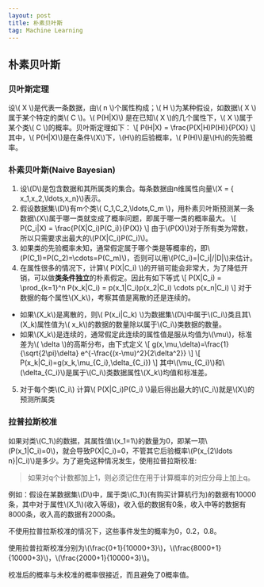 ```yaml
---
layout: post
title: 朴素贝叶斯
tag: Machine Learning
---
```

## 朴素贝叶斯
### 贝叶斯定理
设\\( X \\)是代表一条数据，由\\( n \\)个属性构成；\\( H \\)为某种假设，如数据\\( X \\)属于某个特定的类\\( C \\)。\\( P(H\|X)\\) 是在已知\\( X \\)的几个属性下，\\( X \\)属于某个类\\( C \\)的概率。贝叶斯定理如下：
\\[ P(H\|X) =  \frac{P(X\|H)P(H)}{P(X)} \\]
其中，\\( P(H\|X)\\)是在条件\\(X\\)下，\\(H\\)的后验概率，\\( P(H)\\)是\\(H\\)的先验概率。
### 朴素贝叶斯(Naive Bayesian)
1. 设\\(D\\)是包含数据和其所属类的集合。每条数据由n维属性向量\\(X = \{ x_1,x_2,\ldots,x_n\}\\)表示。
2. 假设数据集\\(D\\)有m个类\\( C_1,C_2,\ldots,C_m \\)，用朴素贝叶斯预测某一条数据\\(X\\)属于哪一类就变成了概率问题，即属于哪一类的概率最大。
\\[ P(C_i\|X) =  \frac{P(X\|C_i)P(C_i)}{P(X)} \\]
由于\\(P(X)\\)对于所有类为常数，所以只需要求出最大的\\(P(X\|C_i)P(C_i)\\)。
3. 如果类的先验概率未知，通常假定属于哪个类是等概率的，即\\(P(C_1)=P(C_2)=\cdots=P(C_m)\\)，否则可以用\\(P(C_i)=\|C_i\|/\|D\|\\)来估计。
4. 在属性很多的情况下，计算\\( P(X\|C_i) \\)的开销可能会非常大，为了降低开销，可以做**类条件独立**的朴素假定。因此有如下等式
\\[ P(X\|C_i) = \prod_{k=1}^n P(x_k\|C_i) = p(x_1\|C_i)p(x_2\|C_i) \cdots p(x_n\|C_i) \\]
对于数据的每个属性\\(X_k\\)，考察其值是离散的还是连续的。
* 如果\\(X_k\\)是离散的，则\\( P(x_i\|C_k) \\)为数据集\\(D\\)中属于\\(C_i\\)类且其\\(X_k\)属性值为\\( x_k\\)的数据的数量除以属于\\(C_i\\)类数据的数量。
* 如果\\(X_k\\)是连续的，通常假定此连续的属性值是服从均值为\\(\mu\\)，标准差为\\( \delta \\)的高斯分布，由下式定义
\\[ g(x,\mu,\delta)=\frac{1}{\sqrt{2\pi}\delta} e^{-\frac{(x-\mu)^2}{2\delta^2}} \\]
\\[ P(x_k\|C_i)=g(x_k,\mu_{C_i},\delta_{C_i}) \\]
其中\\(\mu_{C_i}\\)和\\(\delta_{C_i}\\)是属于\\(C_i\\)类数据属性\\(X_k\\)均值和标准差。
5. 对于每个类\\(C_i\\) 计算\\( P(X\|C_i)P(C_i) \\)最后得出最大的\\(C_i\\)就是\\(X\\)的预测所属类

### 拉普拉斯校准
如果对类\\(C_1\\)的数据，其属性值\\(x_1=1\\)的数量为0，即某一项\\(P(x_1\|C_i)=0\\)，就会导致P(X\|C_i)=0，不管其它后验概率\\(P(x_{2\ldots n}\|C_i)\\)是多少。为了避免这种情况发生，使用拉普拉斯校准:
> 如果对q个计数都加上1，则必须记住在用于计算概率的对应分母上加上q。

例如：假设在某数据集\\(D\\)中，属于类\\(C_1\\)(有购买计算机行为)的数据有10000条，其中对于属性\\(X_1\\)(收入等级)，收入低的数据有0条，收入中等的数据有8000条，收入高的数据有2000条。

不使用拉普拉斯校准的情况下，这些事件发生的概率为0，0.2，0.8。

使用拉普拉斯校准分别为\\(\frac{0+1}{10000+3}\\)，\\(\frac{8000+1}{10000+3}\\)，\\(\frac{2000+1}{10000+3}\\)。

校准后的概率与未校准的概率很接近，而且避免了0概率值。